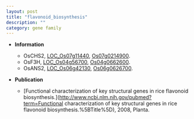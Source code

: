```yaml
---
layout: post
title: "flavonoid_biosynthesis"
description: ""
category: gene family
---
```


* **Information**  
    + OsCHS2, [LOC_Os07g11440](http://rice.uga.edu/cgi-bin/ORF_infopage.cgi?orf=LOC_Os07g11440), [Os07g0214900](https://rapdb.dna.affrc.go.jp/locus/?name=Os07g0214900).
    + OsF3H, [LOC_Os04g56700](http://rice.uga.edu/cgi-bin/ORF_infopage.cgi?orf=LOC_Os04g56700), [Os04g0662600](https://rapdb.dna.affrc.go.jp/locus/?name=Os04g0662600).
    + OsANS2, [LOC_Os06g42130](http://rice.uga.edu/cgi-bin/ORF_infopage.cgi?orf=LOC_Os06g42130), [Os06g0626700](https://rapdb.dna.affrc.go.jp/locus/?name=Os06g0626700).

* **Publication**  
    + [Functional characterization of key structural genes in rice flavonoid biosynthesis.](http://www.ncbi.nlm.nih.gov/pubmed?term=Functional characterization of key structural genes in rice flavonoid biosynthesis.%5BTitle%5D), 2008, Planta.


